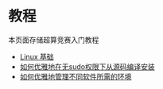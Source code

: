 # 教程

本页面存储超算竞赛入门教程
- [Linux 基础](/Achieve/Linux-base)
- [如何优雅地在无sudo权限下从源码编译安装](/Achieve/Compile_from_source_code)
- [如何优雅地管理不同软件所需的环境](/Achieve/Manage_environment)
